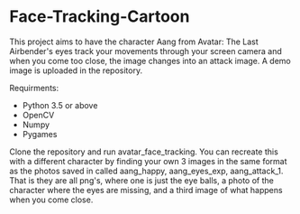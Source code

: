 # Face-Tracking-Cartoon
This project aims to have the character Aang from Avatar: The Last Airbender's eyes track your movements through your screen camera and when you come too close, the image changes into an attack image. A demo image is uploaded in the repository.

Requirments:

- Python 3.5 or above
- OpenCV
- Numpy
- Pygames

Clone the repository and run avatar_face_tracking. You can recreate this with a different character by finding your own 3 images in the same format as the photos saved in called aang_happy, aang_eyes_exp, aang_attack_1. That is they are all png's, where one is just the eye balls, a photo of the character where the eyes are missing, and a third image of what happens when you come close.
